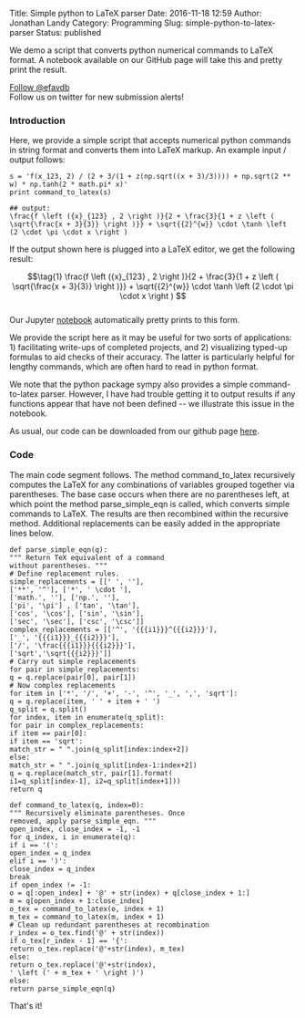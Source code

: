 Title: Simple python to LaTeX parser
Date: 2016-11-18 12:59
Author: Jonathan Landy
Category: Programming
Slug: simple-python-to-latex-parser
Status: published

We demo a script that converts python numerical commands to LaTeX format. A notebook available on our GitHub page will take this and pretty print the result.

  
[Follow @efavdb](http://twitter.com/efavdb)  
Follow us on twitter for new submission alerts!

### Introduction

Here, we provide a simple script that accepts numerical python commands in string format and converts them into LaTeX markup. An example input / output follows:

```  
s = 'f(x_123, 2) / (2 + 3/(1 + z(np.sqrt((x + 3)/3)))) + np.sqrt(2 ** w) * np.tanh(2 * math.pi* x)'  
print command_to_latex(s)

## output:  
\frac{f \left ({x}_{123} , 2 \right )}{2 + \frac{3}{1 + z \left ( \sqrt{\frac{x + 3}{3}} \right )}} + \sqrt{{2}^{w}} \cdot \tanh \left (2 \cdot \pi \cdot x \right )  
```

If the output shown here is plugged into a LaTeX editor, we get the following result:

$$\tag{1}  
\frac{f \left ({x}_{123} , 2 \right )}{2 + \frac{3}{1 + z \left ( \sqrt{\frac{x + 3}{3}} \right )}} + \sqrt{{2}^{w}} \cdot \tanh \left (2 \cdot \pi \cdot x \right )  
$$  
Our Jupyter [notebook](https://github.com/EFavDB/python_command_to_latex) automatically pretty prints to this form.

We provide the script here as it may be useful for two sorts of applications: 1) facilitating write-ups of completed projects, and 2) visualizing typed-up formulas to aid checks of their accuracy. The latter is particularly helpful for lengthy commands, which are often hard to read in python format.

We note that the python package sympy also provides a simple command-to-latex parser. However, I have had trouble getting it to output results if any functions appear that have not been defined -- we illustrate this issue in the notebook.

As usual, our code can be downloaded from our github page [here](https://github.com/EFavDB/python_command_to_latex).

### Code

The main code segment follows. The method command_to_latex recursively computes the LaTeX for any combinations of variables grouped together via parentheses. The base case occurs when there are no parentheses left, at which point the method parse_simple_eqn is called, which converts simple commands to LaTeX. The results are then recombined within the recursive method. Additional replacements can be easily added in the appropriate lines below.

```  
def parse_simple_eqn(q):  
""" Return TeX equivalent of a command  
without parentheses. """  
# Define replacement rules.  
simple_replacements = [[' ', ''],  
['**', '^'], ['*', ' \cdot '],  
['math.', ''], ['np.', ''],  
['pi', '\pi'] , ['tan', '\tan'],  
['cos', '\cos'], ['sin', '\sin'],  
['sec', '\sec'], ['csc', '\csc']]  
complex_replacements = [['^', '{{{i1}}}^{{{i2}}}'],  
['_', '{{{i1}}}_{{{i2}}}'],  
['/', '\frac{{{i1}}}{{{i2}}}'],  
['sqrt','\sqrt{{{i2}}}']]  
# Carry out simple replacements  
for pair in simple_replacements:  
q = q.replace(pair[0], pair[1])  
# Now complex replacements  
for item in ['*', '/', '+', '-', '^', '_', ',', 'sqrt']:  
q = q.replace(item, ' ' + item + ' ')  
q_split = q.split()  
for index, item in enumerate(q_split):  
for pair in complex_replacements:  
if item == pair[0]:  
if item == 'sqrt':  
match_str = " ".join(q_split[index:index+2])  
else:  
match_str = " ".join(q_split[index-1:index+2])  
q = q.replace(match_str, pair[1].format(  
i1=q_split[index-1], i2=q_split[index+1]))  
return q

def command_to_latex(q, index=0):  
""" Recursively eliminate parentheses. Once  
removed, apply parse_simple_eqn. """  
open_index, close_index = -1, -1  
for q_index, i in enumerate(q):  
if i == '(':  
open_index = q_index  
elif i == ')':  
close_index = q_index  
break  
if open_index != -1:  
o = q[:open_index] + '@' + str(index) + q[close_index + 1:]  
m = q[open_index + 1:close_index]  
o_tex = command_to_latex(o, index + 1)  
m_tex = command_to_latex(m, index + 1)  
# Clean up redundant parentheses at recombination  
r_index = o_tex.find('@' + str(index))  
if o_tex[r_index - 1] == '{':  
return o_tex.replace('@'+str(index), m_tex)  
else:  
return o_tex.replace('@'+str(index),  
' \left (' + m_tex + ' \right )')  
else:  
return parse_simple_eqn(q)  
```

That's it!
